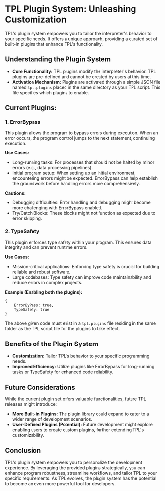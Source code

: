 # TPL Plugin System: Unleashing Customization
TPL's plugin system empowers you to tailor the interpreter's behavior to your specific needs. It offers a unique approach, providing a curated set of built-in plugins that enhance TPL's functionality.

## Understanding the Plugin System
- **Core Functionality:** TPL plugins modify the interpreter's behavior. TPL plugins are pre-defined and cannot be created by users at this time.
- **Activation Mechanism:** Plugins are activated through a simple JSON file named `tpl.plugins` placed in the same directory as your TPL script. This file specifies which plugins to enable.

## Current Plugins:
### 1. ErrorBypass
This plugin allows the program to bypass errors during execution. When an error occurs, the program control jumps to the next statement, continuing execution.

**Use Cases:**
- Long-running tasks: For processes that should not be halted by minor errors (e.g., data processing pipelines).
- Initial program setup: When setting up an initial environment, encountering errors might be expected. ErrorBypass can help establish the groundwork before handling errors more comprehensively.

**Cautions:**
- Debugging difficulties: Error handling and debugging might become more challenging with ErrorBypass enabled.
- Try/Catch Blocks: These blocks might not function as expected due to error skipping.

### 2. TypeSafety
This plugin enforces type safety within your program. This ensures data integrity and can prevent runtime errors.

**Use Cases:**
- Mission-critical applications: Enforcing type safety is crucial for building reliable and robust software.
- Large codebases: Type safety can improve code maintainability and reduce errors in complex projects.

**Example (Enabling both the plugins):**
```
{
    ErrorByPass: true,
    TypeSafety: true
}
```
The above given code must exist in a `tpl.plugins` file residing in the same folder as the TPL script file for the plugins to take effect.

## Benefits of the Plugin System
- **Customization:** Tailor TPL's behavior to your specific programming needs.
- **Improved Efficiency:** Utilize plugins like ErrorBypass for long-running tasks or TypeSafety for enhanced code reliability.

## Future Considerations
While the current plugin set offers valuable functionalities, future TPL releases might introduce:

- **More Built-in Plugins:** The plugin library could expand to cater to a wider range of development scenarios.
- **User-Defined Plugins (Potential):** Future development might explore enabling users to create custom plugins, further extending TPL's customizability.

## Conclusion
TPL's plugin system empowers you to personalize the development experience. By leveraging the provided plugins strategically, you can enhance program robustness, streamline workflows, and tailor TPL to your specific requirements. As TPL evolves, the plugin system has the potential to become an even more powerful tool for developers.